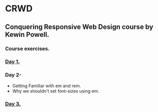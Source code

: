 # CRWD

## Conquering Responsive Web Design course by Kewin Powell.

### Course exercises.
### [Day 1.](https://prasad-mutnale.github.io/CRWD/Day-01/challenge1/)
### Day 2-
- Getting Familiar with em and rem.
- Why we shouldn't set font-sizes using em.
### [Day 3.](https://prasad-mutnale.github.io/CRWD/Day-03/challange2/)
